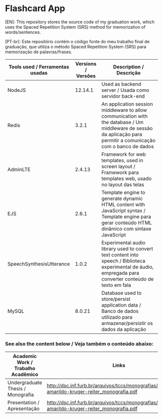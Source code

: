 # Flashcard App
[EN]: This repository stores the source code of my graduation work, which uses the Spaced Repetition System (SRS) method for memorization of words/sentences.

[PT-br]: Este repositório contém o código fonte do meu trabalho final de graduação, que utiliza o método Spaced Repetition System (SRS) para memorização de palavras/frases.

| Tools used / Ferramentas usadas | Versions / Versões | Description / Descrição |
| ------ | ------ | ------ |
| NodeJS | 12.14.1 | Used as backend server / Usada como servidor back-end |
|  Redis | 3.2.1 | An application session middleware to allow communication with the database / Um middleware de sessão da aplicação para permitir a comunicação com o banco de dados |
| AdminLTE | 2.4.13 | Framework for web templates, used in screen layout / Framework para templates web, usado no layout das telas |
| EJS | 2.6.1 | Template engine to generate dynamic HTML content with JavaScript syntax / Template engine para gerar conteúdo HTML dinâmico com sintaxe JavaScript |
| SpeechSynthesisUtterance | 1.0.2 | Experimental audio library used to convert text content into speech / Biblioteca experimental de áudio, empregada para converter conteúdo de texto em fala |
| MySQL | 8.0.21 | Database used to store/persist application data / Banco de dados utilizado para armazenar/persistir os dados da aplicação |


### See also the content below / Veja também o conteúdo abaixo:
| Academic Work / Trabalho Acadêmico | Links |
| ------ | ------ |
| Undergraduate Thesis / Monografia | http://dsc.inf.furb.br/arquivos/tccs/monografias/2020_2_vitor-amarildo-kruger-reiter_monografia.pdf |
| Presentation / Apresentação | http://dsc.inf.furb.br/arquivos/tccs/monografias/2020_2_vitor-amarildo-kruger-reiter_monografia.pdf |
